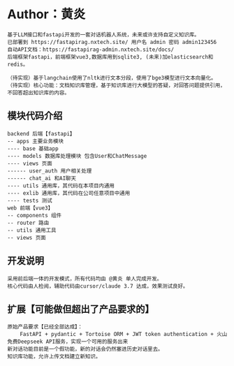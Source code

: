# Author：黄炎

    基于LLM接口和fastapi开发的一套对话机器人系统，未来或许支持自定义知识库。
    已部署到 https://fastapirag.nxtech.site/ 用户名 admin 密码 admin123456
    自动API文档：https://fastapirag-admin.nxtech.site/docs/
    后端框架fastapi，前端框架vue3,数据库用到sqlite3, (未来)加elasticsearch和redis。

    （待实现）基于langchain使用了nltk进行文本分段，使用了bge3模型进行文本向量化。
    （待实现）核心功能：文档知识库管理，基于知识库进行大模型的答疑，对回答问题提供引用，不回答超出知识库的内容。


## 模块代码介绍
    
    backend 后端【fastapi】
    -- apps 主要业务模块
    ---- base 基础app
    ---- models 数据库处理模块 包含User和ChatMessage
    ---- views 页面
    ------ user_auth 用户相关处理
    ------ chat_ai 和AI聊天
    ---- utils 通用库，其代码在本项目内通用
    ---- exlib 通用库，其代码在公司任意项目中通用
    ---- tests 测试
    web 前端【vue3】
    -- components 组件
    -- router 路由
    -- utils 通用工具
    -- views 页面

## 开发说明
    
    采用前后端一体的开发模式，所有代码均由 @黄炎 单人完成开发。
    核心代码由人检阅，辅助代码由cursor/claude 3.7 达成，效果测试良好。

## 扩展【可能做但超出了产品要求的】

    原始产品要求【已经全部达成】：    
        FastAPI + pydantic + Tortoise ORM + JWT token authentication + 火山免费Deepseek API服务，实现一个可用的服务出来  
    新对话功能目前是一个假功能，新的对话会仍然塞进历史对话里去。
    知识库功能，允许上传文档建立新知识。




    